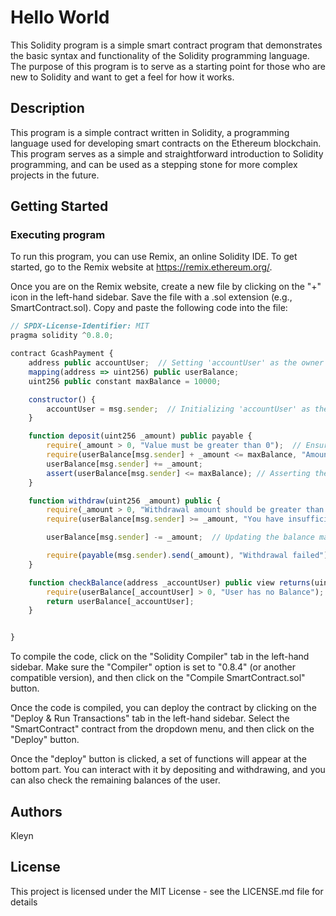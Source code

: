 # Hello World

This Solidity program is a simple smart contract program that demonstrates the basic syntax and functionality of the Solidity programming language. The purpose of this program is to serve as a starting point for those who are new to Solidity and want to get a feel for how it works.

## Description

This program is a simple contract written in Solidity, a programming language used for developing smart contracts on the Ethereum blockchain. This program serves as a simple and straightforward introduction to Solidity programming, and can be used as a stepping stone for more complex projects in the future.

## Getting Started

### Executing program

To run this program, you can use Remix, an online Solidity IDE. To get started, go to the Remix website at https://remix.ethereum.org/.

Once you are on the Remix website, create a new file by clicking on the "+" icon in the left-hand sidebar. Save the file with a .sol extension (e.g., SmartContract.sol). Copy and paste the following code into the file:

```javascript
// SPDX-License-Identifier: MIT
pragma solidity ^0.8.0;

contract GcashPayment {
    address public accountUser;  // Setting 'accountUser' as the owner
    mapping(address => uint256) public userBalance;
    uint256 public constant maxBalance = 10000;

    constructor() {
        accountUser = msg.sender;  // Initializing 'accountUser' as the contract deployer
    }

    function deposit(uint256 _amount) public payable {
        require(_amount > 0, "Value must be greater than 0");  // Ensuring our deposit amount to be greater than 0
        require(userBalance[msg.sender] + _amount <= maxBalance, "Amount is bigger than the maximun balance");
        userBalance[msg.sender] += _amount;
        assert(userBalance[msg.sender] <= maxBalance); // Asserting the account balance after or if the deposited amount exceeds the maximum amount
    }

    function withdraw(uint256 _amount) public {
        require(_amount > 0, "Withdrawal amount should be greater than 0");  // Ensuring our withdrawal amount to be greater than 0
        require(userBalance[msg.sender] >= _amount, "You have insufficient balance");  // Checking if the sender has enough balance

        userBalance[msg.sender] -= _amount;  // Updating the balance mapping for the sender

        require(payable(msg.sender).send(_amount), "Withdrawal failed");
    }

    function checkBalance(address _accountUser) public view returns(uint256) {
        require(userBalance[_accountUser] > 0, "User has no Balance");
        return userBalance[_accountUser];
    }


}
```

To compile the code, click on the "Solidity Compiler" tab in the left-hand sidebar. Make sure the "Compiler" option is set to "0.8.4" (or another compatible version), and then click on the "Compile SmartContract.sol" button.

Once the code is compiled, you can deploy the contract by clicking on the "Deploy & Run Transactions" tab in the left-hand sidebar. Select the "SmartContract" contract from the dropdown menu, and then click on the "Deploy" button.

Once the "deploy" button is clicked, a set of functions will appear at the bottom part. You can interact with it by depositing and withdrawing, and you can also check the remaining balances of the user.

## Authors

Kleyn

## License

This project is licensed under the MIT License - see the LICENSE.md file for details
